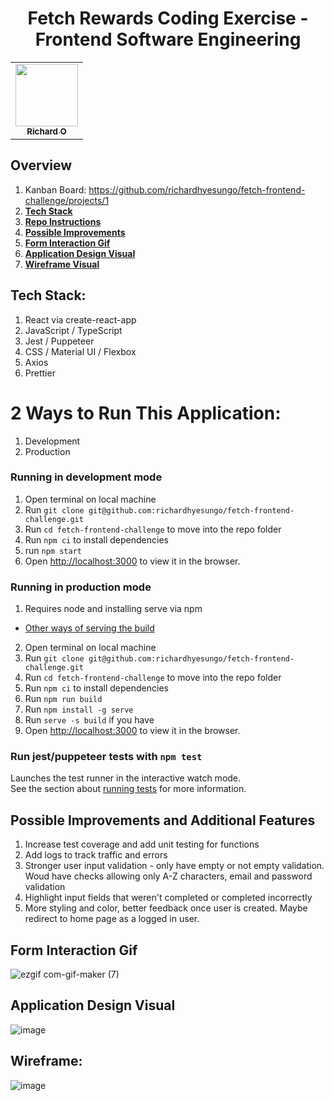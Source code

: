<h1 align="center">Fetch Rewards Coding Exercise - Frontend Software Engineering</h1>

<table align="center">
  <tr>
    <td align="center"><a href="https://github.com/richardhyesungo"><img src="https://avatars.githubusercontent.com/u/18966944?v=4" width="100px;" alt=""/><br /><sub><b>Richard O</b></sub></a><br /></td>
  </tr>
</table>

## Overview
1. Kanban Board: https://github.com/richardhyesungo/fetch-frontend-challenge/projects/1
2. [**Tech Stack**](#tech-stack)
3. [**Repo Instructions**](#2-ways-to-run-this-application)
4. [**Possible Improvements**](#possible-improvements-and-additional-features)
5. [**Form Interaction Gif**](#form-interaction-gif)
6. [**Application Design Visual**](#application-design-visual)
7. [**Wireframe Visual**](#wireframe)

## Tech Stack:
1. React via create-react-app
2. JavaScript / TypeScript
3. Jest / Puppeteer
4. CSS / Material UI / Flexbox
5. Axios
6. Prettier

# 2 Ways to Run This Application:
1. Development
2. Production

### Running in development mode
1. Open terminal on local machine
2. Run `git clone git@github.com:richardhyesungo/fetch-frontend-challenge.git`
3. Run `cd fetch-frontend-challenge` to move into the repo folder
4. Run `npm ci` to install dependencies
5. run `npm start`
6. Open [http://localhost:3000](http://localhost:3000) to view it in the browser.

### Running in production mode
1. Requires node and installing serve via npm
 - [Other ways of serving the build](https://create-react-app.dev/docs/deployment/)
2. Open terminal on local machine
3. Run `git clone git@github.com:richardhyesungo/fetch-frontend-challenge.git`
4. Run `cd fetch-frontend-challenge` to move into the repo folder
5. Run `npm ci` to install dependencies
6. Run `npm run build`
7. Run `npm install -g serve`
8. Run `serve -s build` if you have 
9. Open [http://localhost:3000](http://localhost:3000) to view it in the browser.

### Run jest/puppeteer tests with `npm test`

Launches the test runner in the interactive watch mode.\
See the section about [running tests](https://facebook.github.io/create-react-app/docs/running-tests) for more information.

## Possible Improvements and Additional Features
1. Increase test coverage and add unit testing for functions
2. Add logs to track traffic and errors
3. Stronger user input validation - only have empty or not empty validation. Woud have checks allowing only A-Z characters, email and password validation
4. Highlight input fields that weren't completed or completed incorrectly
5. More styling and color, better feedback once user is created. Maybe redirect to home page as a logged in user.

## Form Interaction Gif
![ezgif com-gif-maker (7)](https://user-images.githubusercontent.com/18966944/152461150-7e4d3396-1692-4b7d-bc65-1aaabaec6512.gif)

## Application Design Visual
![image](https://user-images.githubusercontent.com/18966944/152452278-18b00866-fec1-4b88-80bd-497cf6f73de0.png)

## Wireframe:
![image](https://user-images.githubusercontent.com/18966944/151830661-d737e4e7-92f3-49df-9105-24d900cf0782.png)
